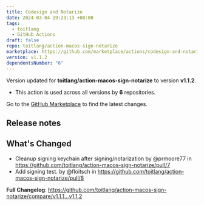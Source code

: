 ```yaml
---
title: Codesign and Notarize
date: 2024-03-04 19:23:13 +00:00
tags:
  - toitlang
  - GitHub Actions
draft: false
repo: toitlang/action-macos-sign-notarize
marketplace: https://github.com/marketplace/actions/codesign-and-notarize
version: v1.1.2
dependentsNumber: "6"
---
```



Version updated for **toitlang/action-macos-sign-notarize** to version **v1.1.2**.
- This action is used across all versions by **6** repositories.

Go to the [GitHub Marketplace](https://github.com/marketplace/actions/codesign-and-notarize) to find the latest changes.

## Release notes

## What's Changed
* Cleanup signing keychain after signing/notarization by @prmoore77 in https://github.com/toitlang/action-macos-sign-notarize/pull/7
* Add signing test. by @floitsch in https://github.com/toitlang/action-macos-sign-notarize/pull/8


**Full Changelog**: https://github.com/toitlang/action-macos-sign-notarize/compare/v1.1.1...v1.1.2
